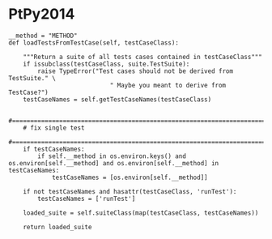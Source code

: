 PtPy2014
========

	__method = "METHOD"
    def loadTestsFromTestCase(self, testCaseClass):
        
        """Return a suite of all tests cases contained in testCaseClass"""
        if issubclass(testCaseClass, suite.TestSuite):
            raise TypeError("Test cases should not be derived from TestSuite." \
                                " Maybe you meant to derive from TestCase?")
        testCaseNames = self.getTestCaseNames(testCaseClass)
        
        #=======================================================================
        # fix single test
        #=======================================================================        
        if testCaseNames:            
            if self.__method in os.environ.keys() and os.environ[self.__method] and os.environ[self.__method] in  testCaseNames:                
                testCaseNames = [os.environ[self.__method]]            
            
        if not testCaseNames and hasattr(testCaseClass, 'runTest'):
            testCaseNames = ['runTest']
    
        loaded_suite = self.suiteClass(map(testCaseClass, testCaseNames))
        
        return loaded_suite